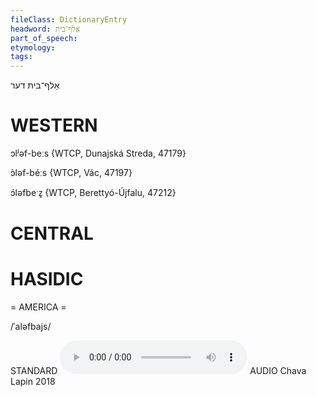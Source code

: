 ```yaml
---
fileClass: DictionaryEntry
headword: אַלף־בית
part_of_speech: 
etymology: 
tags: 
---
```

אַלף־בית
דער

WESTERN
========

ɔlʲəf-beːs {WTCP, Dunajská Streda, 47179}

ɔ̀ləf-béːs {WTCP, Vác, 47197}

ɔ́ləfbeˑz̥ {WTCP, Berettyó-Újfalu, 47212}

CENTRAL
========

HASIDIC
=======
= AMERICA = 

/ˈaləfbajs/

STANDARD
<audio controls src="https://ia601509.us.archive.org/2/items/ChavaLapin/alef-beys%20-%20Chava%20Lapin%2028%20June%202018.mp3"></audio>
AUDIO Chava Lapin 2018